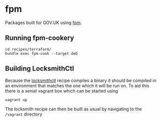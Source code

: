 # fpm

Packages built for GOV.UK using [fpm](https://github.com/jordansissel/fpm).

## Running fpm-cookery

```
cd recipes/terraform/
bundle exec fpm-cook --target deb
```

## Building LocksmithCtl

Because the [locksmithctl](https://github.com/coreos/locksmith) recipe compiles a binary it should be compiled in an environment that matches the one which it will be run on. To aid this there is a xenial vagrant box which can be started using

```
vagrant up
```

The locksmith recipe can then be built as usual by navigating to the `/vagrant` directory
